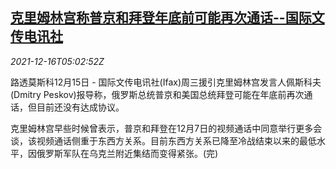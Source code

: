 <!--1639632663000-->
[克里姆林宫称普京和拜登年底前可能再次通话--国际文传电讯社](https://cn.reuters.com/article/ifax-russia-peskov-china-xi-1216-idCNKBS2IV0CP)
------

<div><i>2021-12-16T05:02:52Z</i></div><p>路透莫斯科12月15日 - 国际文传电讯社(Ifax)周三援引克里姆林宫发言人佩斯科夫(Dmitry Peskov)报导称，俄罗斯总统普京和美国总统拜登可能在年底前再次通话，但目前还没有达成协议。</p><p>克里姆林宫早些时候曾表示，普京和拜登在12月7日的视频通话中同意举行更多会谈，该视频通话侧重于东西方关系。目前东西方关系已降至冷战结束以来的最低水平，因俄罗斯军队在乌克兰附近集结而变得紧张。(完)</p>
